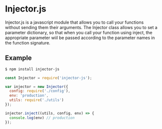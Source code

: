 # Injector.js
Injector.js is a javascript module that allows you to call your functions without sending them their arguments.
The Injector class allows you to set a parameter dictionary, so that when you call your function using inject, the appropriate parameter wiil be passed according to the parameter names in the function signature.

## Example
```bash
$ npm install injector-js
```

```js
const Injector = require('injector-js');

var injector = new Injector({
  config: require('./config'),
  env: 'production',
  utils: require('./utils')
});

injector.inject((utils, config, env) => {
  console.log(env) // production
});
```
